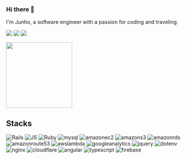 ### Hi there 👋

I'm Junho, a software engineer with a passion for coding and traveling.

<a href="mailto:enffl95@icloud.com"><img src="https://img.shields.io/badge/Gmail-d14836?style=flat-square&logo=Gmail&logoColor=white&link=enffl95@icloud.com"/></a>
<a href="https://kyurasi.tistory.com/"><img src="https://img.shields.io/badge/Tistory-000000?style=flat-square&logo=Tistory&logoColor=white"/></a>
<a href="https://www.linkedin.com/in/junho-yoon-junmannn-kyurasi/"><img src="https://img.shields.io/badge/Linkedin-#A66C2?style=flat-square&logo=Linkedin&logoColor=white"/></a>


<a href="https://github.com/imysh578"><img align="center" style="height:180px" src="https://github-readme-stats.vercel.app/api/top-langs/?username=JunhoYoon95&layout=compact&theme=nord&hide_border=true" /></a> 

## Stacks
![Rails](https://img.shields.io/badge/rubyonrails-D30001?style=for-the-badge&logo=rubyonrails&logoColor=white)
![JS](https://img.shields.io/badge/javascript-yellow?style=for-the-badge&logo=javascript&logoColor=white)
![Ruby](https://img.shields.io/badge/ruby-CC342D?style=for-the-badge&logo=ruby&logoColor=white)
![mysql](https://img.shields.io/badge/mysql-4479A1?style=for-the-badge&logo=mysql&logoColor=white)
![amazonec2](https://img.shields.io/badge/amazonec2-FF9900?style=for-the-badge&logo=amazonec2&logoColor=white)
![amazons3](https://img.shields.io/badge/amazons3-569A31?style=for-the-badge&logo=amazons3&logoColor=white)
![amazonrds](https://img.shields.io/badge/amazonrds-527FFF?style=for-the-badge&logo=amazonrds&logoColor=white)
![amazonroute53](https://img.shields.io/badge/amazonroute53-8C4FFF?style=for-the-badge&logo=amazonroute53&logoColor=white)
![awslambda](https://img.shields.io/badge/awslambda-FF9900?style=for-the-badge&logo=awslambda&logoColor=white)
![googleanalytics](https://img.shields.io/badge/googleanalytics-E37400?style=for-the-badge&logo=googleanalytics&logoColor=white)
![jquery](https://img.shields.io/badge/jquery-0769AD?style=for-the-badge&logo=jquery&logoColor=white)
![dotenv](https://img.shields.io/badge/dotenv-FFB000?style=for-the-badge&logo=dotenv&logoColor=white)
![nginx](https://img.shields.io/badge/nginx-009639?style=for-the-badge&logo=nginx&logoColor=white)
![cloudflare](https://img.shields.io/badge/cloudflare-F38020?style=for-the-badge&logo=cloudflare&logoColor=white)
![angular](https://img.shields.io/badge/angular-B5314C?style=for-the-badge&logo=angular&logoColor=white)
![typescript](https://img.shields.io/badge/typescript-3178C6?style=for-the-badge&logo=typescript&logoColor=white)
![firebase](https://img.shields.io/badge/firebase-F07A5B?style=for-the-badge&logo=firebase&logoColor=white)
